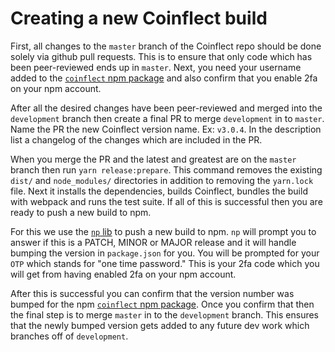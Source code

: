 # Creating a new Coinflect build

First, all changes to the `master` branch of the Coinflect repo should be done solely via github pull requests. This is to ensure that only code which has been peer-reviewed ends up in `master`. Next, you need your username added to the [`coinflect` npm package](https://www.npmjs.com/package/coinflect) and also confirm that you enable 2fa on your npm account.

After all the desired changes have been peer-reviewed and merged into the `development` branch then create a final PR to merge `development` in to `master`. Name the PR the new Coinflect version name. Ex: `v3.0.4`. In the description list a changelog of the changes which are included in the PR.

When you merge the PR and the latest and greatest are on the `master` branch then run `yarn release:prepare`. This command removes the existing `dist/` and `node_modules/` directories in addition to removing the `yarn.lock` file. Next it installs the dependencies, builds Coinflect, bundles the build with webpack and runs the test suite. If all of this is successful then you are ready to push a new build to npm.

For this we use the [`np` lib](https://www.npmjs.com/package/np) to push a new build to npm. `np` will prompt you to answer if this is a PATCH, MINOR or MAJOR release and it will handle bumping the version in `package.json` for you. You will be prompted for your `OTP` which stands for "one time password." This is your 2fa code which you will get from having enabled 2fa on your npm account.

After this is successful you can confirm that the version number was bumped for the npm [`coinflect` npm package](https://www.npmjs.com/package/coinflect). Once you confirm that then the final step is to merge `master` in to the `development` branch. This ensures that the newly bumped version gets added to any future dev work which branches off of `development`.
